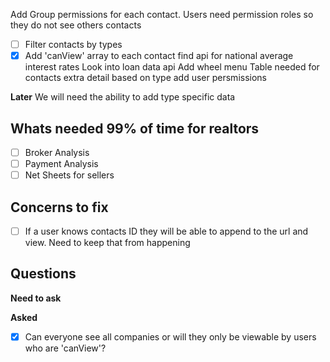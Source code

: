 Add Group permissions for each contact. Users need permission roles so they do not see others contacts
- [ ] Filter contacts by types
- [x] Add 'canView' array to each contact
find api for national average interest rates
Look into loan data api
Add wheel menu
Table needed for contacts extra detail based on type
add user persmissions

**Later**
We will need the ability to add type specific data

## Whats needed 99% of time for realtors
- [ ] Broker Analysis
- [ ] Payment Analysis
- [ ] Net Sheets for sellers

## Concerns to fix
- [ ] If a user knows  contacts ID they will be able to append to the url and view. Need to keep that from happening

## Questions
**Need to ask**

**Asked**

- [x] Can everyone see all companies or will they only be viewable by users who are 'canView'?
